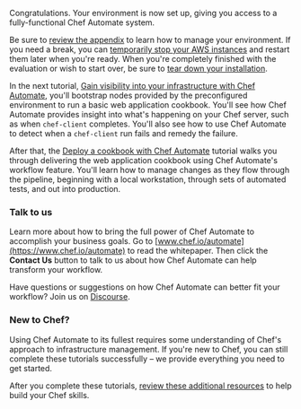 Congratulations. Your environment is now set up, giving you access to a fully-functional Chef Automate system.

Be sure to [review the appendix](/automate/install/managing-your-aws-instances) to learn how to manage your environment. If you need a break, you can [temporarily stop your AWS instances](/automate/install/managing-your-aws-instances#stoppingandrestartingyourawsinstances) and restart them later when you're ready. When you're completely finished with the evaluation or wish to start over, be sure to [tear down your installation](/automate/install/managing-your-aws-instances#tearingdownyourchefautomateinstallation).

In the next tutorial, [Gain visibility into your infrastructure with Chef Automate](/automate/visibility/), you'll bootstrap nodes provided by the preconfigured environment to run a basic web application cookbook. You'll see how Chef Automate provides insight into what's happening on your Chef server, such as when `chef-client` completes. You'll also see how to use Chef Automate to detect when a `chef-client` run fails and remedy the failure.

After that, the [Deploy a cookbook with Chef Automate](/automate/deploy-cookbook/) tutorial walks you through delivering the web application cookbook using Chef Automate's workflow feature. You'll learn how to manage changes as they flow through the pipeline, beginning with a local workstation, through sets of automated tests, and out into production.

### Talk to us

Learn more about how to bring the full power of Chef Automate to accomplish your business goals. Go to [www.chef.io/automate](https://www.chef.io/automate) to read the whitepaper. Then click the **Contact Us** button to talk to us about how Chef Automate can help transform your workflow.

Have questions or suggestions on how Chef Automate can better fit your workflow? Join us on [Discourse](https://discourse.chef.io/c/delivery).

### New to Chef?

Using Chef Automate to its fullest requires some understanding of Chef's approach to infrastructure management. If you're new to Chef, you can still complete these tutorials successfully &ndash; we provide everything you need to get started.

After you complete these tutorials, [review these additional resources](/skills/how-to-learn-chef/) to help build your Chef skills.
